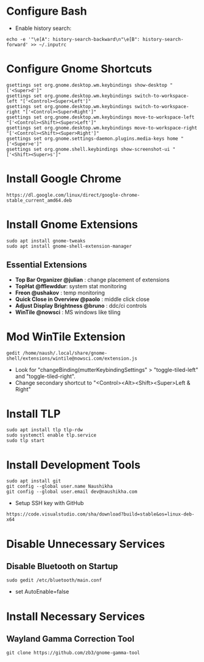 # Configure Bash
- Enable history search: 
```
echo -e '"\e[A": history-search-backward\n"\e[B": history-search-forward' >> ~/.inputrc
```

# Configure Gnome Shortcuts
```
gsettings set org.gnome.desktop.wm.keybindings show-desktop "['<Super>d']"
gsettings set org.gnome.desktop.wm.keybindings switch-to-workspace-left "['<Control><Super>Left']"
gsettings set org.gnome.desktop.wm.keybindings switch-to-workspace-right "['<Control><Super>Right']"
gsettings set org.gnome.desktop.wm.keybindings move-to-workspace-left "['<Control><Shift><Super>Left']"
gsettings set org.gnome.desktop.wm.keybindings move-to-workspace-right "['<Control><Shift><Super>Right']"
gsettings set org.gnome.settings-daemon.plugins.media-keys home "['<Super>e']"
gsettings set org.gnome.shell.keybindings show-screenshot-ui "['<Shift><Super>s']"
```

# Install Google Chrome
```
https://dl.google.com/linux/direct/google-chrome-stable_current_amd64.deb
```

# Install Gnome Extensions
```
sudo apt install gnome-tweaks
sudo apt install gnome-shell-extension-manager
```
## Essential Extensions
- **Top Bar Organizer @julian** : change placement of extensions
- **TopHat  @fflewddur**: system stat monitoring
- **Freon @ushakov** : temp monitoring
- **Quick Close in Overview @paolo** : middle click close
- **Adjust Display Brightness @bruno** : ddc/ci controls
- **WinTile @nowsci** : MS windows like tiling

# Mod WinTile Extension
```
gedit /home/naush/.local/share/gnome-shell/extensions/wintile@nowsci.com/extension.js
```
- Look for "changeBinding(mutterKeybindingSettings" > 
"toggle-tiled-left" and "toggle-tiled-right".
- Change secondary shortcut to "\<Control>\<Alt>\<Shift>\<Super>Left & Right"

# Install TLP
```
sudo apt install tlp tlp-rdw
sudo systemctl enable tlp.service
sudo tlp start
```

# Install Development Tools
```
sudo apt install git
git config --global user.name Naushikha
git config --global user.email dev@naushikha.com
```
- Setup SSH key with GitHub
```
https://code.visualstudio.com/sha/download?build=stable&os=linux-deb-x64
```

# Disable Unnecessary Services
## Disable Bluetooth on Startup
```
sudo gedit /etc/bluetooth/main.conf
```
- set AutoEnable=false

# Install Necessary Services
## Wayland Gamma Correction Tool
```
git clone https://github.com/zb3/gnome-gamma-tool
```

